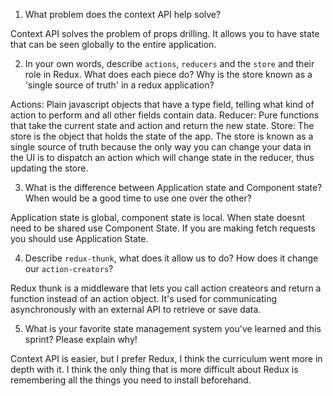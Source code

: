 1. What problem does the context API help solve?

Context API solves the problem of props drilling. It allows you to have state that can be seen globally to the entire application.

2. In your own words, describe `actions`, `reducers` and the `store` and their role in Redux. What does each piece do? Why is the store known as a 'single source of truth' in a redux application?

Actions: Plain javascript objects that have a type field, telling what kind of action to perform and all other fields contain data.
Reducer: Pure functions that take the current state and action and return the new state.
Store: The store is the object that holds the state of the app. The store is known as a single source of truth because the only way you can change your data in the UI is to dispatch an action which will change state in the reducer, thus updating the store.

3. What is the difference between Application state and Component state? When would be a good time to use one over the other?

Application state is global, component state is local. When state doesnt need to be shared use Component State. If you are making fetch requests you should use Application State.

4. Describe `redux-thunk`, what does it allow us to do? How does it change our `action-creators`?

Redux thunk is a middleware that lets you call action createors and return a function instead of an action object. It's used for communicating asynchronously with an external API to retrieve or save data. 

5. What is your favorite state management system you've learned and this sprint? Please explain why!

Context API is easier, but I prefer Redux, I think the curriculum went more in depth with it. I think the only thing that is more difficult about Redux is remembering all the things you need to install beforehand. 
